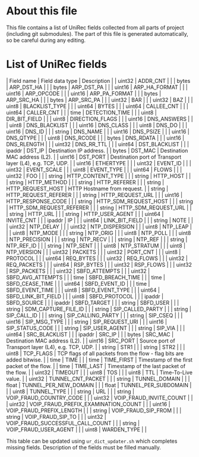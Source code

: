 # About this file
This file contains a list of UniRec fields collected from all parts of project (including git submodules).
The part of this file is generated automatically, so be careful during any editing.


# List of UniRec fields
| Field name | Field data type | Description |
| uint32 | ADDR_CNT |  |
| bytes | ARP_DST_HA |  |
| bytes | ARP_DST_PA |  |
| uint16 | ARP_HA_FORMAT |  |
| uint16 | ARP_OPCODE |  |
| uint16 | ARP_PA_FORMAT |  |
| bytes | ARP_SRC_HA |  |
| bytes | ARP_SRC_PA |  |
| uint32 | BAR |  |
| uint32 | BAZ |  |
| uint8 | BLACKLIST_TYPE |  |
| uint64 | BYTES |  |
| uint64 | CALLEE_CNT |  |
| uint64 | CALLER_CNT |  |
| time | DETECTION_TIME |  |
| uint8 | DIR_BIT_FIELD |  |
| uint8 | DIRECTION_FLAGS |  |
| uint16 | DNS_ANSWERS |  |
| uint8 | DNS_BLACKLIST |  |
| uint16 | DNS_CLASS |  |
| uint8 | DNS_DO |  |
| uint16 | DNS_ID |  |
| string | DNS_NAME |  |
| uint16 | DNS_PSIZE |  |
| uint16 | DNS_QTYPE |  |
| uint8 | DNS_RCODE |  |
| bytes | DNS_RDATA |  |
| uint16 | DNS_RLENGTH |  |
| uint32 | DNS_RR_TTL |  |
| uint64 | DST_BLACKLIST |  |
| ipaddr | DST_IP | Destination IP address. |
| bytes | DST_MAC | Destination MAC address (L2). |
| uint16 | DST_PORT | Destination port of Transport layer (L4), e.g. TCP, UDP. |
| uint16 | ETHERTYPE |  |
| uint32 | EVENT_ID |  |
| uint32 | EVENT_SCALE |  |
| uint8 | EVENT_TYPE |  |
| uint64 | FLOWS |  |
| uint32 | FOO |  |
| string | HTTP_CONTENT_TYPE |  |
| string | HTTP_HOST |  |
| string | HTTP_METHOD |  |
| string | HTTP_REFERER |  |
| string | HTTP_REQUEST_HOST | HTTP Hostname from request. |
| string | HTTP_REQUEST_REFERER |  |
| string | HTTP_REQUEST_URL |  |
| uint16 | HTTP_RESPONSE_CODE |  |
| string | HTTP_SDM_REQUEST_HOST |  |
| string | HTTP_SDM_REQUEST_REFERER |  |
| string | HTTP_SDM_REQUEST_URL |  |
| string | HTTP_URL |  |
| string | HTTP_USER_AGENT |  |
| uint64 | INVITE_CNT |  |
| ipaddr | IP |  |
| uint64 | LINK_BIT_FIELD |  |
| string | NOTE |  |
| uint32 | NTP_DELAY |  |
| uint32 | NTP_DISPERSION |  |
| uint8 | NTP_LEAP |  |
| uint8 | NTP_MODE |  |
| string | NTP_ORIG |  |
| uint8 | NTP_POLL |  |
| uint8 | NTP_PRECISION |  |
| string | NTP_RECV |  |
| string | NTP_REF |  |
| string | NTP_REF_ID |  |
| string | NTP_SENT |  |
| uint8 | NTP_STRATUM |  |
| uint8 | NTP_VERSION |  |
| uint32 | PACKETS |  |
| uint32 | PORT_CNT |  |
| uint8 | PROTOCOL |  |
| uint64 | REQ_BYTES |  |
| uint32 | REQ_FLOWS |  |
| uint32 | REQ_PACKETS |  |
| uint64 | RSP_BYTES |  |
| uint32 | RSP_FLOWS |  |
| uint32 | RSP_PACKETS |  |
| uint32 | SBFD_ATTEMPTS |  |
| uint32 | SBFD_AVG_ATTEMPTS |  |
| time | SBFD_BREACH_TIME |  |
| time | SBFD_CEASE_TIME |  |
| uint64 | SBFD_EVENT_ID |  |
| time | SBFD_EVENT_TIME |  |
| uint8 | SBFD_EVENT_TYPE |  |
| uint64 | SBFD_LINK_BIT_FIELD |  |
| uint8 | SBFD_PROTOCOL |  |
| ipaddr | SBFD_SOURCE |  |
| ipaddr | SBFD_TARGET |  |
| string | SBFD_USER |  |
| string | SDM_CAPTURE_FILE_ID |  |
| string | SIP_CALLED_PARTY |  |
| string | SIP_CALL_ID |  |
| string | SIP_CALLING_PARTY |  |
| string | SIP_CSEQ |  |
| uint16 | SIP_MSG_TYPE |  |
| string | SIP_REQUEST_URI |  |
| uint16 | SIP_STATUS_CODE |  |
| string | SIP_USER_AGENT |  |
| string | SIP_VIA |  |
| uint64 | SRC_BLACKLIST |  |
| ipaddr | SRC_IP |  |
| bytes | SRC_MAC | Destination MAC address (L2). |
| uint16 | SRC_PORT | Source port of Transport layer (L4), e.g. TCP, UDP. |
| string | STR1 |  |
| string | STR2 |  |
| uint8 | TCP_FLAGS | TCP flags of all packets from the flow - flag bits are added bitwise. |
| time | TIME |  |
| time | TIME_FIRST | Timestamp of the first packet of the flow. |
| time | TIME_LAST | Timestamp of the last packet of the flow. |
| uint32 | TIMEOUT |  |
| uint8 | TOS |  |
| uint8 | TTL | Time-To-Live value. |
| uint32 | TUNNEL_CNT_PACKET |  |
| string | TUNNEL_DOMAIN |  |
| float | TUNNEL_PER_NEW_DOMAIN |  |
| float | TUNNEL_PER_SUBDOMAIN |  |
| uint8 | TUNNEL_TYPE |  |
| string | URL |  |
| string | VOIP_FRAUD_COUNTRY_CODE |  |
| uint32 | VOIP_FRAUD_INVITE_COUNT |  |
| uint32 | VOIP_FRAUD_PREFIX_EXAMINATION_COUNT |  |
| uint16 | VOIP_FRAUD_PREFIX_LENGTH |  |
| string | VOIP_FRAUD_SIP_FROM |  |
| string | VOIP_FRAUD_SIP_TO |  |
| uint32 | VOIP_FRAUD_SUCCESSFUL_CALL_COUNT |  |
| string | VOIP_FRAUD_USER_AGENT |  |
| uint8 | WARDEN_TYPE |  |

This table can be updated using `ur_dict_updater.sh` which completes missing fields.
Description of the fields must be filled manually.


